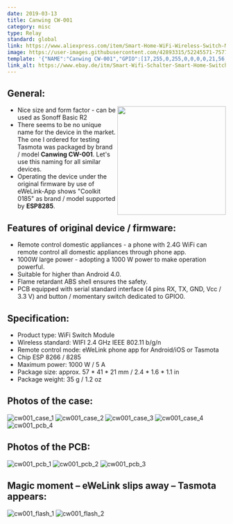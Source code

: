 ```yaml
---
date: 2019-03-13
title: Canwing CW-001
category: misc
type: Relay
standard: global
link: https://www.aliexpress.com/item/Smart-Home-WiFi-Wireless-Switch-Module-For-Apple-For-Android-APP-Control-Smart-Switch-Remote-Control/32970656459.html
image: https://user-images.githubusercontent.com/42893315/52245571-75778d80-28e2-11e9-8b0f-d1fd4d579690.jpg
template: '{"NAME":"Canwing CW-001","GPIO":[17,255,0,255,0,0,0,0,21,56,0,0,0],"FLAG":0,"BASE":1}' 
link_alt: https://www.ebay.de/itm/Smart-Wifi-Schalter-Smart-Home-Switch-Modul-1000W-5A-fur-iOS-Android-APP-Ctrl/264061867388
---
```

## General:
<img src="https://user-images.githubusercontent.com/42893315/52249118-b88d2d00-28f1-11e9-800e-a969541bcea3.jpg" width="250" align="right" />

* Nice size and form factor - can be used as Sonoff Basic R2
* There seems to be no unique name for the device in the market. The one I ordered for testing Tasmota was packaged by brand / model **Canwing CW-001**. Let's use this naming for all similar devices.
* Operating the device under the original firmware by use of eWeLink-App shows "Coolkit 0185" as brand / model supported by **ESP8285**.

## Features of original device / firmware:
* Remote control domestic appliances - a phone with 2.4G WiFi can remote control all domestic appliances through phone app.
* 1000W large power - adopting a 1000 W power to make operation powerful.
* Suitable for higher than Android 4.0.
* Flame retardant ABS shell ensures the safety.
* PCB equipped with serial standard interface (4 pins RX, TX, GND, Vcc / 3.3 V) and button / momentary switch dedicated to GPIO0.

## Specification:
* Product type: WiFi Switch Module
* Wireless standard: WIFI 2.4 GHz IEEE 802.11 b/g/n
* Remote control mode: eWeLink phone app for Android/iOS or Tasmota 
* Chip ESP 8266 / 8285
* Maximum power: 1000 W / 5 A
* Package size: approx. 57 * 41 * 21 mm / 2.4 * 1.6 * 1.1 in
* Package weight: 35 g / 1.2 oz

## Photos of the case:
![cw001_case_1](https://user-images.githubusercontent.com/42893315/52245571-75778d80-28e2-11e9-8b0f-d1fd4d579690.jpg)
![cw001_case_2](https://user-images.githubusercontent.com/42893315/52245691-ffbff180-28e2-11e9-808c-dab92c1a8aff.jpg)
![cw001_case_3](https://user-images.githubusercontent.com/42893315/52245692-ffbff180-28e2-11e9-88f4-80f33d002ded.jpg)
![cw001_case_4](https://user-images.githubusercontent.com/42893315/52245693-ffbff180-28e2-11e9-9b20-73e1414104a1.jpg)
![cw001_pcb_4](https://user-images.githubusercontent.com/42893315/52246161-0ea7a380-28e5-11e9-82ca-2b79073705b5.png)


## Photos of the PCB:
![cw001_pcb_1](https://user-images.githubusercontent.com/42893315/52245686-ff275b00-28e2-11e9-8930-ee83091aaab7.png)
![cw001_pcb_2](https://user-images.githubusercontent.com/42893315/52245687-ff275b00-28e2-11e9-960b-5428605bea0a.png)
![cw001_pcb_3](https://user-images.githubusercontent.com/42893315/52245688-ff275b00-28e2-11e9-853f-d6c978c65b09.png)       
     

## Magic moment – eWeLink slips away – Tasmota appears:
![cw001_flash_1](https://user-images.githubusercontent.com/42893315/52245698-00588800-28e3-11e9-84d3-bde97e2384ea.png)
![cw001_flash_2](https://user-images.githubusercontent.com/42893315/52245683-fe8ec480-28e2-11e9-9f62-43887bfd85f1.png)
